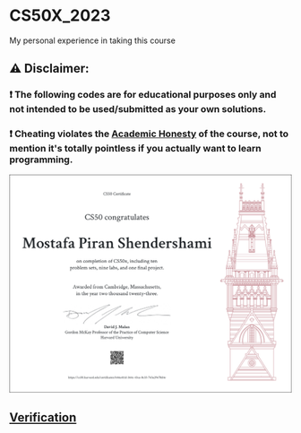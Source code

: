 # CS50X_2023
My personal experience in taking this course

## :warning: Disclaimer:

### ❗ **The following codes are for educational purposes only and not intended to be used/submitted as your own solutions.**

### ❗ **Cheating violates the [Academic Honesty](https://cs50.harvard.edu/x/2023/honesty/) of the course, not to mention it's totally pointless if you actually want to learn programming.**

<p align="center">
 <img src="./CS50x.png">
</p>


## [Verification](https://cs50.harvard.edu/certificates/646a411d-364c-43ca-8c33-763a29e78d4e)

